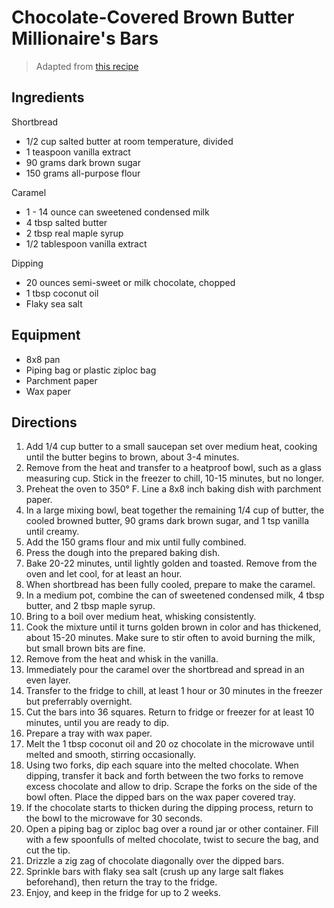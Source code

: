 # Chocolate-Covered Brown Butter Millionaire's Bars

> Adapted from [this recipe](https://www.halfbakedharvest.com/brown-butter-millionaires-bars/)

## Ingredients 

Shortbread
* 1/2 cup salted butter at room temperature, divided
* 1 teaspoon vanilla extract
* 90 grams dark brown sugar
* 150 grams all-purpose flour

Caramel
* 1 - 14 ounce can sweetened condensed milk
* 4 tbsp salted butter
* 2 tbsp real maple syrup
* 1/2 tablespoon vanilla extract

Dipping
* 20 ounces semi-sweet or milk chocolate, chopped
* 1 tbsp coconut oil
* Flaky sea salt

## Equipment
* 8x8 pan
* Piping bag or plastic ziploc bag
* Parchment paper
* Wax paper

## Directions

1. Add 1/4 cup butter to a small saucepan set over medium heat, cooking until the butter begins to brown, about 3-4 minutes.
1. Remove from the heat and transfer to a heatproof bowl, such as a glass measuring cup. Stick in the freezer to chill, 10-15 minutes, but no longer.
1. Preheat the oven to 350° F. Line a 8x8 inch baking dish with parchment paper.
1. In a large mixing bowl, beat together the remaining 1/4 cup of butter, the cooled browned butter, 90 grams dark brown sugar, and 1 tsp vanilla until creamy.
1. Add the 150 grams flour and mix until fully combined.
1. Press the dough into the prepared baking dish.
1. Bake 20-22 minutes, until lightly golden and toasted. Remove from the oven and let cool, for at least an hour.
1. When shortbread has been fully cooled, prepare to make the caramel. 
1. In a medium pot, combine the can of sweetened condensed milk, 4 tbsp butter, and 2 tbsp maple syrup.
1. Bring to a boil over medium heat, whisking consistently.
1. Cook the mixture until it turns golden brown in color and has thickened, about 15-20 minutes. Make sure to stir often to avoid burning the milk, but small brown bits are fine.
1. Remove from the heat and whisk in the vanilla.
1. Immediately pour the caramel over the shortbread and spread in an even layer.
1. Transfer to the fridge to chill, at least 1 hour or 30 minutes in the freezer but preferrably overnight.
1. Cut the bars into 36 squares. Return to fridge or freezer for at least 10 minutes, until you are ready to dip.
1. Prepare a tray with wax paper. 
1. Melt the 1 tbsp coconut oil and 20 oz chocolate in the microwave until melted and smooth, stirring occasionally.
1. Using two forks, dip each square into the melted chocolate. When dipping, transfer it back and forth between the two forks to remove excess chocolate and allow to drip. Scrape the forks on the side of the bowl often. Place the dipped bars on the wax paper covered tray.
1. If the chocolate starts to thicken during the dipping process, return to the bowl to the microwave for 30 seconds. 
1. Open a piping bag or ziploc bag over a round jar or other container. Fill with a few spoonfulls of melted chocolate, twist to secure the bag, and cut the tip.
1. Drizzle a zig zag of chocolate diagonally over the dipped bars.
1. Sprinkle bars with flaky sea salt (crush up any large salt flakes beforehand), then return the tray to the fridge.
1. Enjoy, and keep in the fridge for up to 2 weeks.
